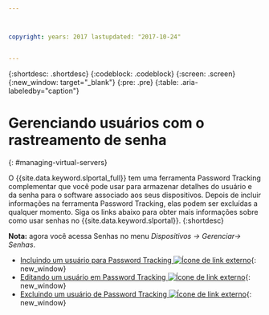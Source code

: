 ```yaml
---



copyright: years: 2017 lastupdated: "2017-10-24"


---
```


{:shortdesc: .shortdesc}
{:codeblock: .codeblock}
{:screen: .screen}
{:new_window: target="_blank"}
{:pre: .pre}
{:table: .aria-labeledby="caption"}


# Gerenciando usuários com o rastreamento de senha
{: #managing-virtual-servers}

O {{site.data.keyword.slportal_full}} tem uma ferramenta Password Tracking complementar que você pode usar para armazenar detalhes do usuário e da senha para o software associado aos seus dispositivos. Depois de incluir informações na ferramenta Password Tracking, elas podem ser excluídas a qualquer momento. Siga os links abaixo para obter mais informações sobre como usar senhas no {{site.data.keyword.slportal}}.
{:shortdesc}

**Nota:** agora você acessa Senhas no menu *Dispositivos -> Gerenciar-> Senhas*.

* [Incluindo um usuário para Password Tracking ![Ícone de link externo](../icons/launch-glyph.svg "Ícone de link externo")](https://knowledgelayer.softlayer.com/procedure/add-user-password-tracking){: new_window} 
* [Editando um usuário em Password Tracking ![Ícone de link externo](../icons/launch-glyph.svg "Ícone de link externo")](https://knowledgelayer.softlayer.com/procedure/edit-user-password-tracking){: new_window}
* [Excluindo um usuário de Password Tracking ![Ícone de link externo](../icons/launch-glyph.svg "Ícone de link externo")](https://knowledgelayer.softlayer.com/procedure/delete-user-password-tracking){: new_window}
